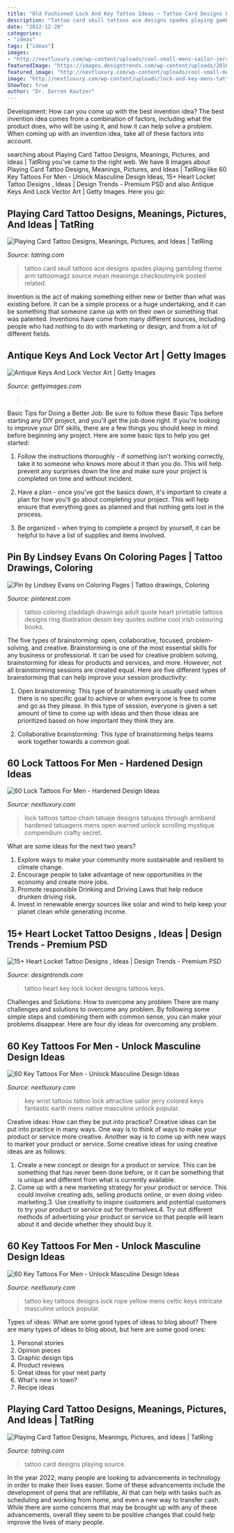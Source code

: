 ```yaml
---
title: "Old Fashioned Lock And Key Tattoo Ideas ~ Tattoo Card Designs Playing Source"
description: "Tattoo card skull tattoos ace designs spades playing gambling theme arm tattoomagz source mean meanings checkoutmyink posted related"
date: "2022-12-20"
categories:
- "ideas"
tags: ["ideas"]
images:
- "http://nextluxury.com/wp-content/uploads/cool-small-mens-sailor-jerry-style-key-tattoo-on-wrist.jpg"
featuredImage: "https://images.designtrends.com/wp-content/uploads/2016/03/29113030/Heart-Lock-And-Key-Tattoo.jpg"
featured_image: "http://nextluxury.com/wp-content/uploads/cool-small-mens-sailor-jerry-style-key-tattoo-on-wrist.jpg"
image: "http://nextluxury.com/wp-content/uploads/lock-and-key-mens-tattoo-designs.jpg"
ShowToc: true
author: "Dr. Darren Kautzer"
---
```



Development: How can you come up with the best invention idea?
The best invention idea comes from a combination of factors, including what the product does, who will be using it, and how it can help solve a problem. When coming up with an invention idea, take all of these factors into account.

	

		
searching about Playing Card Tattoo Designs, Meanings, Pictures, and Ideas | TatRing you've came to the right web. We have 8 Images about Playing Card Tattoo Designs, Meanings, Pictures, and Ideas | TatRing like 60 Key Tattoos For Men - Unlock Masculine Design Ideas, 15+ Heart Locket Tattoo Designs , Ideas | Design Trends - Premium PSD and also Antique Keys And Lock Vector Art | Getty Images. Here you go:
		
    
## Playing Card Tattoo Designs, Meanings, Pictures, And Ideas | TatRing

<img loading=lazy src="https://usercontent1.hubstatic.com/6642208_50.jpg" onerror="this.onerror=null;this.src='https://tse2.mm.bing.net/th?id=OIP.V5oyC7Lcj_BgprusL3diqgHaKj&amp;pid=15.1';" alt="Playing Card Tattoo Designs, Meanings, Pictures, and Ideas | TatRing">

_Source: tatring.com_

>tattoo card skull tattoos ace designs spades playing gambling theme arm tattoomagz source mean meanings checkoutmyink posted related. 

	

Invention is the act of making something either new or better than what was existing before. It can be a simple process or a huge undertaking, and it can be something that someone came up with on their own or something that was patented. Inventions have come from many different sources, including people who had nothing to do with marketing or design, and from a lot of different fields.

    
## Antique Keys And Lock Vector Art | Getty Images

<img loading=lazy src="https://media.gettyimages.com/vectors/antique-keys-and-lock-vector-id165769386" onerror="this.onerror=null;this.src='https://tse1.mm.bing.net/th?id=OIP.8jzi3ysu4IlypyZ76ETGfAHaHZ&amp;pid=15.1';" alt="Antique Keys And Lock Vector Art | Getty Images">

_Source: gettyimages.com_

>. 

	

Basic Tips for Doing a Better Job: Be sure to follow these Basic Tips before starting any DIY project, and you'll get the job done right.
If you're looking to improve your DIY skills, there are a few things you should keep in mind before beginning any project. Here are some basic tips to help you get started: 
1) Follow the instructions thoroughly - if something isn't working correctly, take it to someone who knows more about it than you do. This will help prevent any surprises down the line and make sure your project is completed on time and without incident. 

2) Have a plan - once you've got the basics down, it's important to create a plan for how you'll go about completing your project. This will help ensure that everything goes as planned and that nothing gets lost in the process. 

3) Be organized - when trying to complete a project by yourself, it can be helpful to have a list of supplies and items involved.

    
## Pin By Lindsey Evans On Coloring Pages | Tattoo Drawings, Coloring

<img loading=lazy src="https://i.pinimg.com/originals/52/77/98/527798582fabd0f84c48639a34f20b5c.jpg" onerror="this.onerror=null;this.src='https://tse4.mm.bing.net/th?id=OIP.Lkpp6o6LufPoZusJPqjQbwHaLu&amp;pid=15.1';" alt="Pin by Lindsey Evans on Coloring Pages | Tattoo drawings, Coloring">

_Source: pinterest.com_

>tattoo coloring claddagh drawings adult quote heart printable tattoos designs ring illustration dessin key quotes outline cool irish colouring books. 

	

The five types of brainstorming: open, collaborative, focused, problem-solving, and creative.
Brainstorming is one of the most essential skills for any business or professional. It can be used for creative problem solving, brainstorming for ideas for products and services, and more. However, not all brainstorming sessions are created equal. Here are five different types of brainstorming that can help improve your session productivity: 
1. Open brainstorming: This type of brainstorming is usually used when there is no specific goal to achieve or when everyone is free to come and go as they please. In this type of session, everyone is given a set amount of time to come up with ideas and then those ideas are prioritized based on how important they think they are.

2. Collaborative brainstorming: This type of brainstorming helps teams work together towards a common goal.

    
## 60 Lock Tattoos For Men - Hardened Design Ideas

<img loading=lazy src="http://nextluxury.com/wp-content/uploads/armband-mens-lock-with-chain-tattoo.jpg" onerror="this.onerror=null;this.src='https://tse2.mm.bing.net/th?id=OIP.3jpQInvzI8KxeXINUG2uGgHaHa&amp;pid=15.1';" alt="60 Lock Tattoos For Men - Hardened Design Ideas">

_Source: nextluxury.com_

>lock tattoos tattoo chain tatuaje designs tatuajes through armband hardened tatuagens mens open warned unlock scrolling mystique compendium crafty secret. 

	

What are some ideas for the next two years?
1. Explore ways to make your community more sustainable and resilient to climate change.
2. Encourage people to take advantage of new opportunities in the economy and create more jobs.
3. Promote responsible Drinking and Driving Laws that help reduce drunken driving risk.
4. Invest in renewable energy sources like solar and wind to help keep your planet clean while generating income.

    
## 15+ Heart Locket Tattoo Designs , Ideas | Design Trends - Premium PSD

<img loading=lazy src="https://images.designtrends.com/wp-content/uploads/2016/03/29113030/Heart-Lock-And-Key-Tattoo.jpg" onerror="this.onerror=null;this.src='https://tse1.mm.bing.net/th?id=OIP.MpQkV02tGBCqAiVDj6leRQHaHa&amp;pid=15.1';" alt="15+ Heart Locket Tattoo Designs , Ideas | Design Trends - Premium PSD">

_Source: designtrends.com_

>tattoo heart key lock locket designs tattoos keys. 

	

Challenges and Solutions: How to overcome any problem
There are many challenges and solutions to overcome any problem. By following some simple steps and combining them with common sense, you can make your problems disappear. Here are four diy ideas for overcoming any problem.

    
## 60 Key Tattoos For Men - Unlock Masculine Design Ideas

<img loading=lazy src="http://nextluxury.com/wp-content/uploads/cool-small-mens-sailor-jerry-style-key-tattoo-on-wrist.jpg" onerror="this.onerror=null;this.src='https://tse4.mm.bing.net/th?id=OIP.rQRA_g7w3c99F91kxt4j7AHaHa&amp;pid=15.1';" alt="60 Key Tattoos For Men - Unlock Masculine Design Ideas">

_Source: nextluxury.com_

>key wrist tattoos tattoo lock attractive sailor jerry colored keys fantastic earth mens native masculine unlock popular. 

	

Creative ideas: How can they be put into practice?
Creative ideas can be put into practice in many ways. One way is to think of ways to make your product or service more creative. Another way is to come up with new ways to market your product or service. Some creative ideas for using creative ideas are as follows:
1. Create a new concept or design for a product or service. This can be something that has never been done before, or it can be something that is unique and different from what is currently available.
2. Come up with a new marketing strategy for your product or service. This could involve creating ads, selling products online, or even doing video marketing.3. Use creativity to inspire customers and potential customers to try your product or service out for themselves.4. Try out different methods of advertising your product or service so that people will learn about it and decide whether they should buy it.

    
## 60 Key Tattoos For Men - Unlock Masculine Design Ideas

<img loading=lazy src="http://nextluxury.com/wp-content/uploads/lock-and-key-mens-tattoo-designs.jpg" onerror="this.onerror=null;this.src='https://tse3.mm.bing.net/th?id=OIP.i_6zXPezs8duD2CFLMPjTgHaHb&amp;pid=15.1';" alt="60 Key Tattoos For Men - Unlock Masculine Design Ideas">

_Source: nextluxury.com_

>tattoo key tattoos designs lock rope yellow mens celtic keys intricate masculine unlock popular. 

	

Types of ideas: What are some good types of ideas to blog about?
There are many types of ideas to blog about, but here are some good ones:
1. Personal stories 
2. Opinion pieces 
3. Graphic design tips 
4. Product reviews 
5. Great ideas for your next party 
6. What's new in town? 
7. Recipe ideas 

    
## Playing Card Tattoo Designs, Meanings, Pictures, And Ideas | TatRing

<img loading=lazy src="https://usercontent2.hubstatic.com/6642211.jpg" onerror="this.onerror=null;this.src='https://tse3.mm.bing.net/th?id=OIP.pa4kPz8BYeMEl1mbEr_JKgHaJ4&amp;pid=15.1';" alt="Playing Card Tattoo Designs, Meanings, Pictures, and Ideas | TatRing">

_Source: tatring.com_

>tattoo card designs playing source. 

	

In the year 2022, many people are looking to advancements in technology in order to make their lives easier. Some of these advancements include the development of pens that are refillable, AI that can help with tasks such as scheduling and working from home, and even a new way to transfer cash. While there are some concerns that may be brought up with any of these advancements, overall they seem to be positive changes that could help improve the lives of many people.

